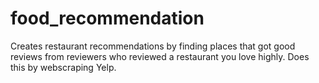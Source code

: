 # food_recommendation
Creates restaurant recommendations by finding places that got good reviews from reviewers who reviewed a restaurant you love highly. Does this by webscraping Yelp.
